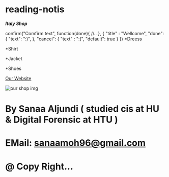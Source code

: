 # reading-notis
**_Italy Shop_**


 confirm("Comfirm text", function(done){
        //..
    }, { 
        "title" : "Wellcome",
        "done": {
                "text": ":)",
        },
        "cancel": {
            "text" : ":(",
            "default": true
        }
    })
*Dreess

*Shirt

*Jacket

*Shoes

[ Our Website ](https://www.nextdirect.com/it/en)

![our shop img](https://static01.nyt.com/images/2020/05/26/business/00virus-italy-luxury-6/merlin_172745421_3040f086-948a-42c9-bc33-2ba179879fda-articleLarge.jpg?quality=75&auto=webp&disable=upscale.jpgg)

# By Sanaa Aljundi ( studied cis  at HU & Digital Forensic at HTU )
# EMail: sanaamoh96@gmail.com
# @ Copy Right...
